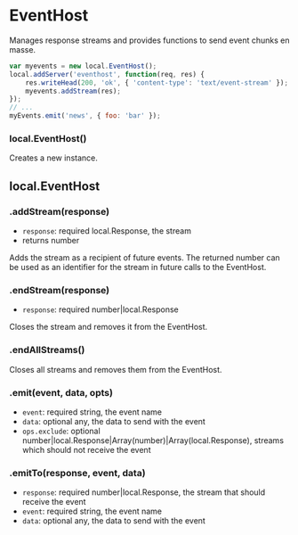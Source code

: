 EventHost
=========

Manages response streams and provides functions to send event chunks en masse.

```javascript
var myevents = new local.EventHost();
local.addServer('eventhost', function(req, res) {
	res.writeHead(200, 'ok', { 'content-type': 'text/event-stream' });
	myevents.addStream(res);
});
// ...
myEvents.emit('news', { foo: 'bar' });
```

### local.EventHost()

Creates a new instance.

## local.EventHost

### .addStream(response)

 - `response`: required local.Response, the stream
 - returns number

Adds the stream as a recipient of future events. The returned number can be used as an identifier for the stream in future calls to the EventHost.

### .endStream(response)

 - `response`: required number|local.Response

Closes the stream and removes it from the EventHost.

### .endAllStreams()

Closes all streams and removes them from the EventHost.

### .emit(event, <span class="muted">data</span>, <span class="muted">opts</span>)

 - `event`: required string, the event name
 - `data`: optional any, the data to send with the event
 - `ops.exclude`: optional number|local.Response|Array(number)|Array(local.Response), streams which should not receive the event

### .emitTo(response, event, <span class="muted">data</span>)

 - `response`: required number|local.Response, the stream that should receive the event
 - `event`: required string, the event name
 - `data`: optional any, the data to send with the event